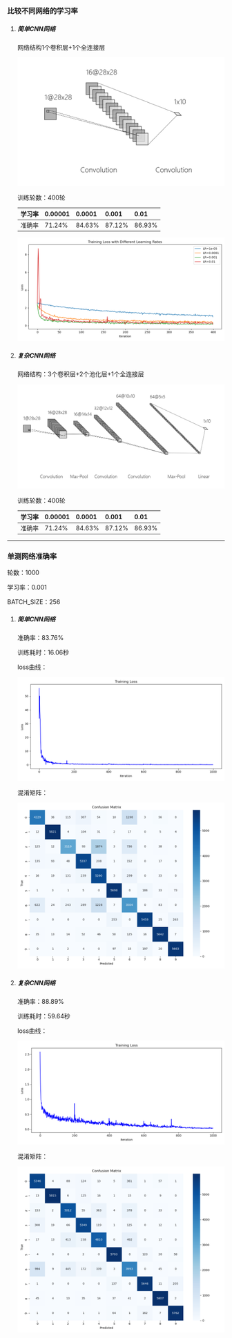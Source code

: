 ### 比较不同网络的学习率

1. ##### 简单CNN网络

   网络结构1个卷积层+1个全连接层

   ![image-20240516150921376](CNN.assets/image-20240516150921376.png)

   训练轮数：400轮

   | 学习率 | 0.00001 | 0.0001 | 0.001  | 0.01   |
   | ------ | ------- | ------ | ------ | ------ |
   | 准确率 | 71.24%  | 84.63% | 87.12% | 86.93% |

   ![image-20240516144205987](CNN.assets/image-20240516144205987.png)

2. ##### 复杂CNN网络

   网络结构：3个卷积层+2个池化层+1个全连接层

   ![image-20240516150734518](CNN.assets/image-20240516150734518.png)

   训练轮数：400轮

   | 学习率 | 0.00001 | 0.0001 | 0.001  | 0.01   |
   | ------ | ------- | ------ | ------ | ------ |
   | 准确率 | 71.24%  | 84.63% | 87.12% | 86.93% |

----



### 单测网络准确率

轮数：1000

学习率：0.001

BATCH_SIZE：256

1. ##### 简单CNN网络

   准确率：83.76%

   训练耗时：16.06秒

   loss曲线：

   ![image-20240520223927759](CNN.assets/image-20240520223927759.png)

   混淆矩阵：

   ![image-20240520223918577](CNN.assets/image-20240520223918577.png)

   

2. ##### 复杂CNN网络

   准确率：88.89%

   训练耗时：59.64秒

   loss曲线：
   
   ![image-20240520223754094](CNN.assets/image-20240520223754094.png)
   
   混淆矩阵：
   
   ![image-20240520223803233](CNN.assets/image-20240520223803233.png)